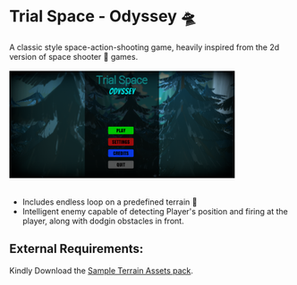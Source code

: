 # Trial Space - Odyssey 🛸
A classic style space-action-shooting game, heavily inspired from the 2d version of space shooter 🔫 games.<br><br>
<img src="Screenshot 2024-05-16 170005.png" width="80%"/><br><br>
- Includes endless loop on a predefined terrain 🌄
- Intelligent enemy capable of detecting Player's position and firing at the player, along with dodgin obstacles in front.

## External Requirements:

Kindly Download the [Sample Terrain Assets pack](https://assetstore.unity.com/packages/3d/environments/landscapes/terrain-sample-asset-pack-145808?srsltid=AfmBOor6nKbj5Z0pUR1d0kUNq5EBOFCBOTRXAStxTI7yxAoUulr157l2).
